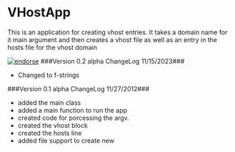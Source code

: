VHostApp
========

This is an application for creating vhost entries.  It takes a domain name for it main argument and then creates a vhost file as well as an entry in the hosts file for the vhost domain

[![endorse](http://api.coderwall.com/davidduggins/endorsecount.png)](http://coderwall.com/davidduggins)
###Version 0.2 alpha ChangeLog 11/15/2023###

- Changed to f-strings

###Version 0.1 alpha ChangeLog 11/27/2012###

- added the main class
- added a main function to run the app
- created code for porcessing the argv.
- created the vhost block
- created the hosts line
- added file support to create new 

